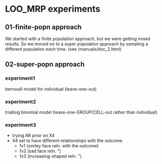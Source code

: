 # LOO_MRP experiments
 
## 01-finite-popn approach

We started with a finite population approach, but we were getting mixed results. So we moved on to a super population approach by sampling a different population each time. (see /manuals/doc_2.html)

## 02-super-popn approach
 
### experiment1  
bernoulli model for individual (leave-one-out)

### experiment2 
trialling binomial model (leave-one-GROUP/CELL-out rather than individual)

### experiment3
- trying AR prior on X4 
- X4 set to have different relationships with the outcome
  - fx1 (smiley face reln. with the outcome)
  - fx2 (sad face reln. ")
  - fx3 (increasing-shaped reln. ")

